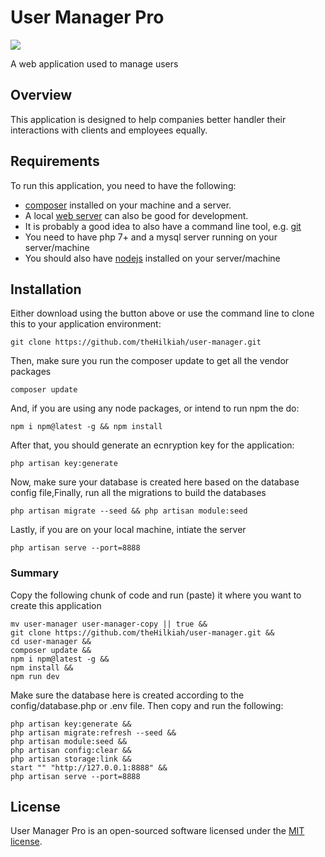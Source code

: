 # User Manager Pro

<p style="text-center">
<img src="//placehold.it/128X128?text=UsrMgrPro">
</p>

A web application used to manage users

## Overview
This application is designed to help companies better handler their interactions with clients and employees equally.

## Requirements
To run this application, you need to have the following:
 - [composer](https://getcomposer.org/download/) installed on your machine and a server.
 - A local [web server](http://www.wampserver.com/en/) can also be good for development.
 - It is probably a good idea to also have a command line tool, e.g. [git](https://git-scm.com/)
 - You need to have php 7+ and a mysql server running on your server/machine
 - You should also have [nodejs](https://nodejs.org/en/download/) installed on your server/machine

## Installation

Either download using the button above or use the command line to clone this to your application environment:

    git clone https://github.com/theHilkiah/user-manager.git

Then, make sure you run the composer update to get all the vendor packages

    composer update

And, if you are using any node packages, or intend to run npm the do:

    npm i npm@latest -g && npm install

After that, you should generate an ecnryption key for the application:

    php artisan key:generate

Now, make sure your database is created here based on the database config file,Finally, run all the migrations to build the databases

    php artisan migrate --seed && php artisan module:seed

Lastly, if you are on your local machine, intiate the server

    php artisan serve --port=8888

### Summary
Copy the following chunk of code and run (paste) it where you want to create this application

    mv user-manager user-manager-copy || true &&
    git clone https://github.com/theHilkiah/user-manager.git &&
    cd user-manager &&
    composer update &&
    npm i npm@latest -g &&
    npm install &&
    npm run dev

Make sure the database here is created according to the config/database.php or .env file.
Then copy and run the following:

    php artisan key:generate &&
    php artisan migrate:refresh --seed &&
    php artisan module:seed &&
    php artisan config:clear &&
    php artisan storage:link &&
    start "" "http://127.0.0.1:8888" &&
    php artisan serve --port=8888

## License
User Manager Pro is an open-sourced software licensed under the [MIT license](https://opensource.org/licenses/MIT).
